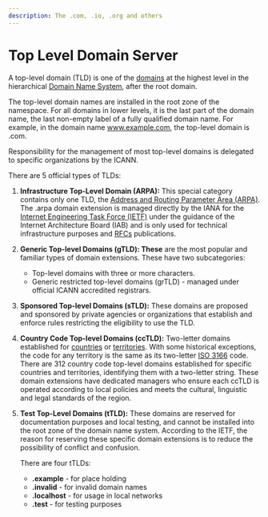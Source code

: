 ```yaml
---
description: The .com, .io, .org and others
---
```


# Top Level Domain Server

A top-level domain (TLD) is one of the [domains](../../../#what-is-a-domain-name) at the highest level in the hierarchical [Domain Name System](../../../#so-what-is-a-dns), after the root domain.

The top-level domain names are installed in the root zone of the namespace. For all domains in lower levels, it is the last part of the domain name, the last non-empty label of a fully qualified domain name. For example, in the domain name www.example.com, the top-level domain is .com.&#x20;

Responsibility for the management of most top-level domains is delegated to specific organizations by the ICANN.

There are 5 official types of TLDs:

1. **Infrastructure Top-Level Domain (ARPA):** This special category contains only one TLD, the [Address and Routing Parameter Area (ARPA)](https://en.wikipedia.org/wiki/.arpa). The .arpa domain extension is managed directly by the IANA for the [Internet Engineering Task Force (IETF)](https://en.wikipedia.org/wiki/Internet\_Engineering\_Task\_Force) under the guidance of the Internet Architecture Board (IAB) and is only used for technical infrastructure purposes and [RFCs](https://en.wikipedia.org/wiki/Request\_for\_Comments) publications.
2. **Generic Top-level Domains (gTLD): These** are the most popular and familiar types of domain extensions. These have two subcategories:&#x20;
   * Top-level domains with three or more characters.&#x20;
   * Generic restricted top-level domains (grTLD) - managed under official ICANN accredited registrars.
3. **Sponsored Top-level Domains (sTLD):** These domains are proposed and sponsored by private agencies or organizations that establish and enforce rules restricting the eligibility to use the TLD.
4. **Country Code Top-level Domains (ccTLD):** Two-letter domains established for [countries](https://en.wikipedia.org/wiki/Country) or [territories](https://en.wikipedia.org/wiki/List\_of\_dependent\_territories). With some historical exceptions, the code for any territory is the same as its two-letter [ISO 3166](https://en.wikipedia.org/wiki/ISO\_3166) code. There are 312 country code top-level domains established for specific countries and territories, identifying them with a two-letter string. These domain extensions have dedicated managers who ensure each ccTLD is operated according to local policies and meets the cultural, linguistic and legal standards of the region.
5.  **Test Top-Level Domains (tTLD):** These domains are reserved for documentation purposes and local testing, and cannot be installed into the root zone of the domain name system. According to the IETF, the reason for reserving these specific domain extensions is to reduce the possibility of conflict and confusion.

    There are four tTLDs:

    * **.example** - for place holding
    * **.invalid** - for invalid domain names
    * **.localhost** - for usage in local networks
    * **.test** - for testing purposes
